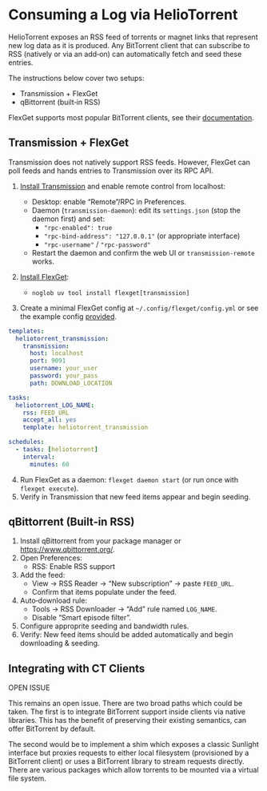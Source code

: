 # Consuming a Log via HelioTorrent

HelioTorrent exposes an RSS feed of torrents or magnet links that represent new log data as it is produced. Any BitTorrent client that can subscribe to RSS (natively or via an add‑on) can automatically fetch and seed these entries.

The instructions below cover two setups:

- Transmission + FlexGet
- qBittorrent (built‑in RSS)

FlexGet supports most popular BitTorrent clients, see their [documentation](https://flexget.com/en/Plugins#output).

## Transmission + FlexGet

Transmission does not natively support RSS feeds. However, FlexGet can poll feeds and hands entries to Transmission over its RPC API.

1) [Install Transmission](https://transmissionbt.com/download) and enable remote control from localhost:
   - Desktop: enable “Remote”/RPC in Preferences.
   - Daemon (`transmission-daemon`): edit its `settings.json` (stop the daemon first) and set:
     - `"rpc-enabled": true`
     - `"rpc-bind-address": "127.0.0.1"` (or appropriate interface)
     - `"rpc-username"` / `"rpc-password"`
   - Restart the daemon and confirm the web UI or `transmission-remote` works.

2) [Install FlexGet](https://www.flexget.com/Install):
   - `noglob uv tool install flexget[transmission]`

3) Create a minimal FlexGet config at `~/.config/flexget/config.yml` or see the example config [provided](flexget.yml).

```yaml
templates:
  heliotorrent_transmission:
    transmission:
      host: localhost
      port: 9091
      username: your_user
      password: your_pass
      path: DOWNLOAD_LOCATION

tasks:
  heliotorrent_LOG_NAME:
    rss: FEED_URL
    accept_all: yes
    template: heliotorrent_transmission

schedules:
  - tasks: [heliotorrent]
    interval:
      minutes: 60
```

4) Run FlexGet as a daemon: `flexget daemon start` (or run once with `flexget execute`).
5) Verify in Transmission that new feed items appear and begin seeding.

## qBittorrent (Built‑in RSS)

1) Install qBittorrent from your package manager or https://www.qbittorrent.org/.
2) Open Preferences:
   - RSS: Enable RSS support
3) Add the feed:
   - View → RSS Reader → “New subscription” → paste `FEED_URL`.
   - Confirm that items populate under the feed.
4) Auto‑download rule:
   - Tools → RSS Downloader → “Add” rule named `LOG_NAME`.
   - Disable “Smart episode filter”.
5) Configure approprite seeding and bandwidth rules.
6) Verify: New feed items should be added automatically and begin downloading & seeding.

## Integrating with CT Clients

OPEN ISSUE

This remains an open issue. There are two broad paths which could be taken. The first is to integrate BitTorrent support inside clients via native libraries. This has the benefit of preserving their existing semantics, can offer BitTorrent by default.

The second would be to implement a shim which exposes a classic Sunlight interface but proxies requests to either local filesystem (provisioned by a BitTorrent client) or uses a BitTorrent library to stream requests directly. There are various packages which allow torrents to be mounted via a virtual file system.

